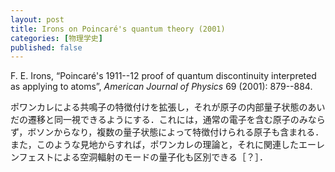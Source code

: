 ```yaml
---
layout: post
title: Irons on Poincaré's quantum theory (2001)
categories: [物理学史]
published: false
---
```


F. E. Irons, “Poincaré's 1911--12 proof of quantum discontinuity interpreted as applying to atoms”, _American Journal of Physics_ 69 (2001): 879--884.

ポワンカレによる共鳴子の特徴付けを拡張し，それが原子の内部量子状態のあいだの遷移と同一視できるようにする．これには，通常の電子を含む原子のみならず，ボソンからなり，複数の量子状態によって特徴付けられる原子も含まれる．また，このような見地からすれば，ポワンカレの理論と，それに関連したエーレンフェストによる空洞輻射のモードの量子化も区別できる［？］．
